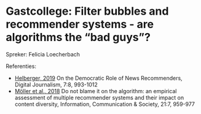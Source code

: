 # Gastcollege: Filter bubbles and recommender systems - are algorithms the “bad guys”?

Spreker: Felicia Loecherbach

Referenties:

- [Helberger, 2019](on-the-democratic.pdf) On the Democratic Role of News Recommenders, Digital Journalism, 7:8, 993-1012
- [Möller et al., 2018](do-not-blame.pdf) Do not blame it on the algorithm: an empirical assessment of multiple recommender systems and their impact on content diversity, Information, Communication & Society, 21:7, 959-977
